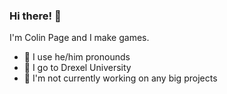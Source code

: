 ### Hi there! 👋
I'm Colin Page and I make games.

- :low_brightness: I use he/him pronounds
- :dragon: I go to Drexel University
- :hammer: I'm not currently working on any big projects
<!--
**ColinJPage/ColinJPage** is a ✨ _special_ ✨ repository because its `README.md` (this file) appears on your GitHub profile.

Here are some ideas to get you started:

- 🔭 I’m currently working on ...
- 🌱 I’m currently learning ...
- 👯 I’m looking to collaborate on ...
- 🤔 I’m looking for help with ...
- 💬 Ask me about ...
- 📫 How to reach me: ...
- 😄 Pronouns: ...
- ⚡ Fun fact: ...
-->
